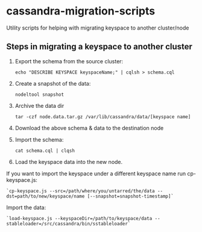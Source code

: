 # cassandra-migration-scripts
Utility scripts for helping with migrating keyspace to another cluster/node

## Steps in migrating a keyspace to another cluster
1. Export the schema from the source cluster:
    
    `echo "DESCRIBE KEYSPACE keyspaceName;" | cqlsh > schema.cql`

2. Create a snapshot of the data:

    `nodeltool snapshot`

3. Archive the data dir

    `tar -czf node.data.tar.gz /var/lib/cassandra/data/[keyspace name]`

4. Download the above schema & data to the destination node
5. Import the schema:

    `cat schema.cql | clqsh`

6. Load the keyspace data into the new node.

If you want to import the keyspace under a different keyspace name run cp-keyspace.js:

    `cp-keyspace.js --src=/path/where/you/untarred/the/data --dst=path/to/new/keyspace/name [--snapshot=snapshot-timestamp]`

Import the data:

    `load-keyspace.js --keyspaceDir=/path/to/keyspace/data --stableloader=/src/cassandra/bin/sstableloader`
